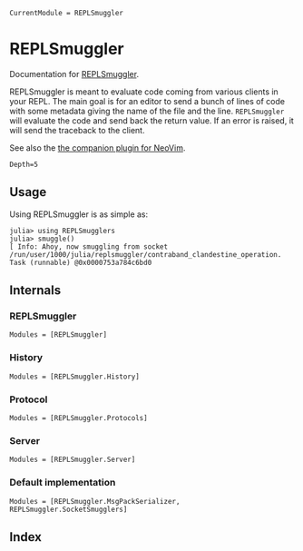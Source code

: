 ```@meta
CurrentModule = REPLSmuggler
```

# REPLSmuggler

Documentation for [REPLSmuggler](https://github.com/klafyvel/REPLSmuggler.jl).

REPLSmuggler is meant to evaluate code coming from various clients in your REPL. The main goal is for an editor to send a bunch of lines of code with some metadata giving the name of the file and the line. `REPLSmuggler` will evaluate the code and send back the return value. If an error is raised, it will send the traceback to the client.

See also the [the companion plugin for NeoVim](https://github.com/klafyvel/nvim-smuggler).

```@contents
Depth=5
```

## Usage

Using REPLSmuggler is as simple as:
```julia-repl
julia> using REPLSmugglers
julia> smuggle()
[ Info: Ahoy, now smuggling from socket /run/user/1000/julia/replsmuggler/contraband_clandestine_operation.
Task (runnable) @0x0000753a784c6bd0
```

## Internals

### REPLSmuggler

```@autodocs
Modules = [REPLSmuggler]
```

### History

```@autodocs
Modules = [REPLSmuggler.History]
```

### Protocol

```@autodocs
Modules = [REPLSmuggler.Protocols]
```

### Server

```@autodocs
Modules = [REPLSmuggler.Server]
```

### Default implementation

```@autodocs
Modules = [REPLSmuggler.MsgPackSerializer, REPLSmuggler.SocketSmugglers]
```

## Index

```@index
```

